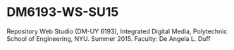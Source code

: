 DM6193-WS-SU15
===============

Repository Web Studio (DM-UY 6193), Integrated Digital Media, Polytechnic School of Engineering, NYU. Summer 2015. Faculty: De Angela L. Duff

